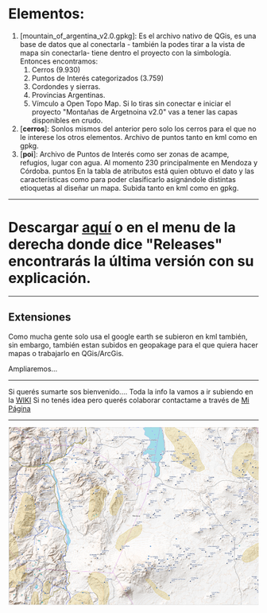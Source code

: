# Elementos:
1. [mountain_of_argentina_v2.0.gpkg]: Es el archivo nativo de QGis, es una base de datos que al conectarla - también la podes tirar a la vista de mapa sin conectarla- tiene dentro el proyecto con la simbología. Entonces encontramos:
    1. Cerros (9.930)
    2. Puntos de Interés categorizados (3.759)
    3. Cordondes y sierras.
    4. Provincias Argentinas.
    5. Vímculo a Open Topo Map.
    Si lo tiras sin conectar e iniciar el proyecto "Montañas de Argetnoina v2.0" vas a tener las capas disponibles en crudo.
2. [**cerros**]: Sonlos mismos del anterior pero solo los cerros para el que no le interese los otros elementos. Archivo de puntos tanto en kml como en gpkg. 
3. [**poi**]: Archivo de Puntos de Interés como ser zonas de acampe, refugios, lugar con agua. Al momento 230 principalmente en Mendoza y Córdoba. puntos En la tabla de atributos está quien obtuvo el dato y las características como para poder clasificarlo asignándole distintas etioquetas al diseñar un mapa. Subida tanto en kml como en gpkg.
___
# Descargar [aquí](https://github.com/OrientacionCABA/CABA_colaborativo/releases/tag/v0.2.0) o en el menu de la derecha donde dice "Releases" encontrarás la última versión con su explicación.
___
## Extensiones
Como mucha gente solo usa el google earth se subieron en kml también, sin embargo, también estan subidos en geopakage para el que quiera hacer mapas o trabajarlo en QGis/ArcGis.

Ampliaremos...
___
Si querés sumarte sos bienvenido....
Toda la info la vamos a ir subiendo en la [WIKI](https://github.com/OrientacionCABA/CABA_colaborativo/wiki)
Si no tenés idea pero querés colaborar contactame a través de [Mi Página](http://www.marcosgustavocortina.com/)

___
![Mapa QGis](anexos/captura.PNG)
